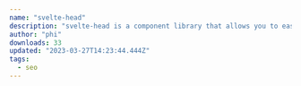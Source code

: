```yaml
---
name: "svelte-head"
description: "svelte-head is a component library that allows you to easily set meta information etc. to be output to head."
author: "phi"
downloads: 33
updated: "2023-03-27T14:23:44.444Z"
tags: 
  - seo
---
```

